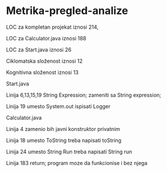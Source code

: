 # Metrika-pregled-analize

LOC za kompletan projekat iznosi 214, 

LOC za Calculator.java iznosi 188

LOC za Start.java iznosi 26

Ciklomatska složenost iznosi 12

Kognitivna složenost iznosi 13

Start.java

Linija 6,13,15,19 String Expression; zameniti sa String expression;

Linija 19 umesto System.out ispisati Logger


Calculator.java

Linija 4 zamenio bih javni konstruktor privatnim

Linija 18 umesto ToString treba napisati toString

Linija 24 umesto String Run treba napisati String run

Linija 183 return; program moze da funkcionise i bez njega
